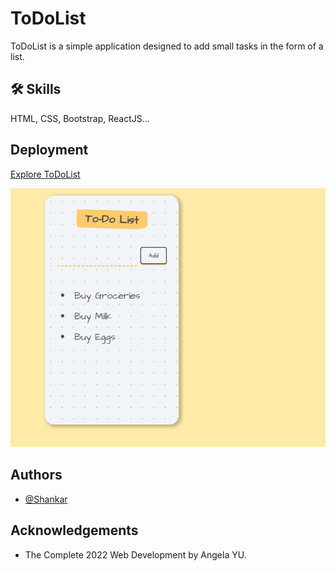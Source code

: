# ToDoList

ToDoList is a simple application designed to add small tasks in the form of a list.

## 🛠 Skills
HTML, CSS, Bootstrap, ReactJS...

## Deployment
[Explore ToDoList](https://shankar55.github.io/todolist-react/)

<img src="/images/todolist.PNG">

## Authors

- [@Shankar](https://github.com/shankar55)

## Acknowledgements

- The Complete 2022 Web Development by Angela YU.
